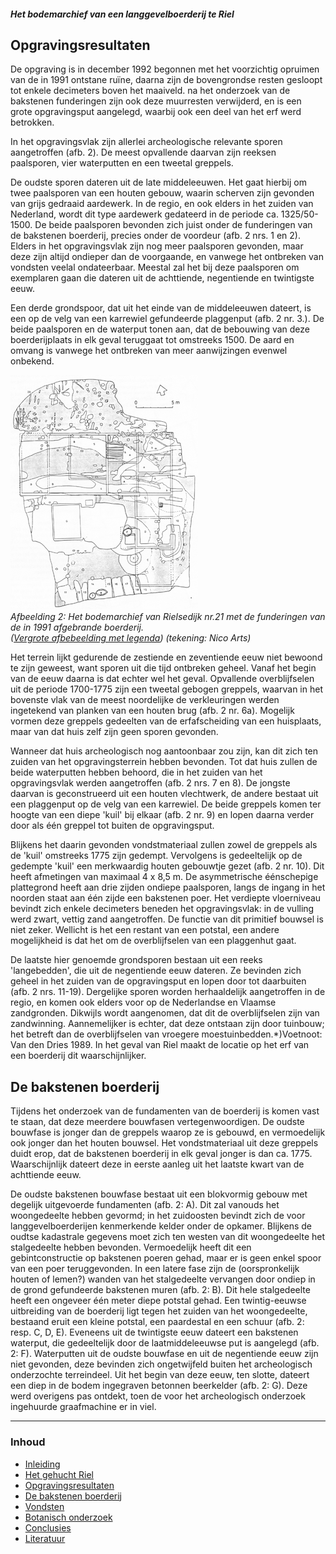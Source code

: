 ##### Het bodemarchief van een langgevelboerderij te Riel

## Opgravingsresultaten
De opgraving is in december 1992 begonnen met het voorzichtig opruimen van de in 1991 ontstane ruïne, daarna zijn de bovengrondse resten gesloopt tot enkele decimeters boven het maaiveld. na het onderzoek van de bakstenen funderingen zijn ook deze muurresten verwijderd, en is een grote opgravingsput aangelegd, waarbij ook een deel van het erf werd betrokken.

In het opgravingsvlak zijn allerlei archeologische relevante sporen aangetroffen (afb. 2). De meest opvallende daarvan zijn reeksen paalsporen, vier waterputten en een tweetal greppels.

De oudste sporen dateren uit de late middeleeuwen. Het gaat hierbij om twee paalsporen van een houten gebouw, waarin scherven zijn gevonden van grijs gedraaid aardewerk. In de regio, en ook elders in het zuiden van Nederland, wordt dit type aardewerk gedateerd in de periode ca. 1325/50-1500. De beide paalsporen bevonden zich juist onder de funderingen van de bakstenen boerderij, precies onder de voordeur (afb. 2 nrs. 1 en 2). Elders in het opgravingsvlak zijn nog meer paalsporen gevonden, maar deze zijn altijd ondieper dan de voorgaande, en vanwege het ontbreken van vondsten veelal ondateerbaar. Meestal zal het bij deze paalsporen om exemplaren gaan die dateren uit de achttiende, negentiende en twintigste eeuw.

Een derde grondspoor, dat uit het einde van de middeleeuwen dateert, is een op de velg van een karrewiel gefundeerde plaggenput (afb. 2 nr. 3.). De beide paalsporen en de waterput tonen aan, dat de bebouwing van deze boerderijplaats in elk geval teruggaat tot omstreeks 1500. De aard en omvang is vanwege het ontbreken van meer aanwijzingen evenwel onbekend.

![Bodem archief Rielsedijk 21](images/afb2.gif)  
*Afbeelding 2: Het bodemarchief van Rielsedijk nr.21 met de funderingen van de in 1991 afgebrande boerderij.  
([Vergrote afbebeelding met legenda](afbeelding2))
(tekening: Nico Arts)*

Het terrein lijkt gedurende de zestiende en zeventiende eeuw niet bewoond te zijn geweest, want sporen uit die tijd ontbreken geheel. Vanaf het begin van de eeuw daarna is dat echter wel het geval. Opvallende overblijfselen uit de periode 1700-1775 zijn een tweetal gebogen greppels, waarvan in het bovenste vlak van de meest noordelijke de verkleuringen werden ingetekend van planken van een houten brug (afb. 2 nr. 6a). Mogelijk vormen deze greppels gedeelten van de erfafscheiding van een huisplaats, maar van dat huis zelf zijn geen sporen gevonden.

Wanneer dat huis archeologisch nog aantoonbaar zou zijn, kan dit zich ten zuiden van het opgravingsterrein hebben bevonden. Tot dat huis zullen de beide waterputten hebben behoord, die in het zuiden van het opgravingsvlak werden aangetroffen (afb. 2 nrs. 7 en 8). De jongste daarvan is geconstrueerd uit een houten vlechtwerk, de andere bestaat uit een plaggenput op de velg van een karrewiel. De beide greppels komen ter hoogte van een diepe 'kuil' bij elkaar (afb. 2 nr. 9) en lopen daarna verder door als één greppel tot buiten de opgravingsput.

Blijkens het daarin gevonden vondstmateriaal zullen zowel de greppels als de 'kuil' omstreeks 1775 zijn gedempt. Vervolgens is gedeeltelijk op de gedempte 'kuil' een merkwaardig houten gebouwtje gezet (afb. 2 nr. 10). Dit heeft afmetingen van maximaal 4 x 8,5 m. De asymmetrische éénschepige plattegrond heeft aan drie zijden ondiepe paalsporen, langs de ingang in het noorden staat aan één zijde een bakstenen poer. Het verdiepte vloerniveau bevindt zich enkele decimeters beneden het opgravingsvlak: in de vulling werd zwart, vettig zand aangetroffen. De functie van dit primitief bouwsel is niet zeker. Wellicht is het een restant van een potstal, een andere mogelijkheid is dat het om de overblijfselen van een plaggenhut gaat.

De laatste hier genoemde grondsporen bestaan uit een reeks 'langebedden', die uit de negentiende eeuw dateren. Ze bevinden zich geheel in het zuiden van de opgravingsput en lopen door tot daarbuiten (afb. 2 nrs. 11-19). Dergelijke sporen worden herhaaldelijk aangetroffen in de regio, en komen ook elders voor op de Nederlandse en Vlaamse zandgronden. Dikwijls wordt aangenomen, dat dit de overblijfselen zijn van zandwinning. Aannemelijker is echter, dat deze ontstaan zijn door tuinbouw; het betreft dan de overblijfselen van vroegere moestuinbedden.*)Voetnoot: Van den Dries 1989. In het geval van Riel maakt de locatie op het erf van een boerderij dit waarschijnlijker.

## De bakstenen boerderij
Tijdens het onderzoek van de fundamenten van de boerderij is komen vast te staan, dat deze meerdere bouwfasen vertegenwoordigen. De oudste bouwfase is jonger dan de greppels waarop ze is gebouwd, en vermoedelijk ook jonger dan het houten bouwsel. Het vondstmateriaal uit deze greppels duidt erop, dat de bakstenen boerderij in elk geval jonger is dan ca. 1775. Waarschijnlijk dateert deze in eerste aanleg uit het laatste kwart van de achttiende eeuw.

De oudste bakstenen bouwfase bestaat uit een blokvormig gebouw met degelijk uitgevoerde fundamenten (afb. 2: A). Dit zal vanouds het woongedeelte hebben gevormd; in het zuidoosten bevindt zich de voor langgevelboerderijen kenmerkende kelder onder de opkamer. Blijkens de oudtse kadastrale gegevens moet zich ten westen van dit woongedeelte het stalgedeelte hebben bevonden. Vermoedelijk heeft dit een gebintconstructie op bakstenen poeren gehad, maar er is geen enkel spoor van een poer teruggevonden. In een latere fase zijn de (oorspronkelijk houten of lemen?) wanden van het stalgedeelte vervangen door ondiep in de grond gefundeerde bakstenen muren (afb. 2: B). Dit hele stalgedeelte heeft een ongeveer één meter diepe potstal gehad. Een twintig-eeuwse uitbreiding van de boerderij ligt tegen het zuiden van het woongedeelte, bestaand eruit een kleine potstal, een paardestal en een schuur (afb. 2: resp. C, D, E). Eveneens uit de twintigste eeuw dateert een bakstenen waterput, die gedeeltelijk door de laatmiddeleeuwse put is aangelegd (afb. 2: F). Waterputten uit de oudste bouwfase en uit de negentiende eeuw zijn niet gevonden, deze bevinden zich ongetwijfeld buiten het archeologisch onderzochte terreindeel. Uit het begin van deze eeuw, ten slotte, dateert een diep in de bodem ingegraven betonnen beerkelder (afb. 2: G). Deze werd overigens pas ontdekt, toen de voor het archeologisch onderzoek ingehuurde graafmachine er in viel.

---
### Inhoud
- [Inleiding](inleiding)
- [Het gehucht Riel](gehuchtriel)
- [Opgravingsresultaten](opgraving)
- [De bakstenen boerderij](opgraving#boerderij)
- [Vondsten](vondsten)
- [Botanisch onderzoek](botanisch)
- [Conclusies](conclusies)
- [Literatuur](conclusies#literatuur)

